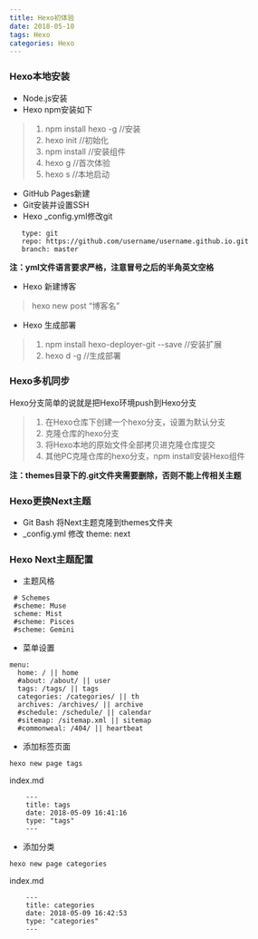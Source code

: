 ```yaml
---
title: Hexo初体验
date: 2018-05-10
tags: Hexo
categories: Hexo
---
```

### Hexo本地安装

- Node.js安装
- Hexo npm安装如下

> 1. npm install hexo -g //安装
> 2. hexo init //初始化
> 3. npm install //安装组件
> 4. hexo g //首次体验
> 5. hexo s //本地启动

- GitHub Pages新建
- Git安装并设置SSH
- Hexo _config.yml修改git

```
   type: git
   repo: https://github.com/username/username.github.io.git
   branch: master
```

**注：yml文件语言要求严格，注意冒号之后的半角英文空格**

- Hexo 新建博客

> hexo new post “博客名”

- Hexo 生成部署

> 1. npm install hexo-deployer-git --save //安装扩展
> 2. hexo d -g //生成部署


### Hexo多机同步

Hexo分支简单的说就是把Hexo环境push到Hexo分支

>  1. 在Hexo仓库下创建一个hexo分支，设置为默认分支
>  2. 克隆仓库的hexo分支
>  3. 将Hexo本地的原始文件全部拷贝进克隆仓库提交
>  4. 其他PC克隆仓库的hexo分支，npm install安装Hexo组件

**注：themes目录下的.git文件夹需要删除，否则不能上传相关主题**

### Hexo更换Next主题

- Git Bash 将Next主题克隆到themes文件夹
- _config.yml 修改 theme: next

### Hexo Next主题配置

- 主题风格

```
 # Schemes
 #scheme: Muse
 scheme: Mist
 #scheme: Pisces
 #scheme: Gemini
```

- 菜单设置

```
menu:
  home: / || home
  #about: /about/ || user
  tags: /tags/ || tags
  categories: /categories/ || th
  archives: /archives/ || archive
  #schedule: /schedule/ || calendar
  #sitemap: /sitemap.xml || sitemap
  #commonweal: /404/ || heartbeat
```

- 添加标签页面

```
hexo new page tags
```

index.md

```
	---
	title: tags
	date: 2018-05-09 16:41:16
	type: "tags"
	---
```

- 添加分类

```
hexo new page categories
```

index.md

```
	---
	title: categories
	date: 2018-05-09 16:42:53
	type: "categories"
	---
```
